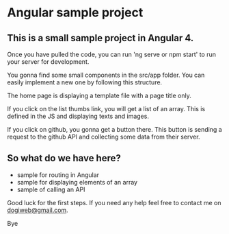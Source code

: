 # Angular sample project

## This is a small sample project in Angular 4.

Once you have pulled the code, you can run 'ng serve or npm start' to run your server for development.  

You gonna find some small components in the src/app folder. You can easily implement a new one by following this structure.

The home page is displaying a template file with a page title only.

If you click on the list thumbs link, you will get a list of an array. This is defined in the JS and displaying texts and images.

If you click on github, you gonna get a button there. This button is sending a request to the github API and collecting some data from their server.

## So what do we have here?

- sample for routing in Angular
- sample for displaying elements of an array
- sample of calling an API

Good luck for the first steps. If you need any help feel free to contact me on dogiweb@gmail.com.

Bye
